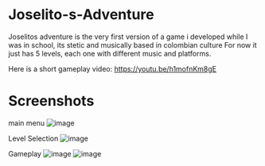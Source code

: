 # Joselito-s-Adventure

Joselitos adventure is the very first version of a game i developed while I was in school, its stetic and musically based in colombian culture
For now it just has 5 levels, each one with different music and platforms.

Here is a short gameplay video: https://youtu.be/h1mofnKm8gE

# Screenshots

main menu
![image](https://github.com/m1gue21/Joselito-s-Adventure/assets/73451596/33b5bcdc-ad21-4fac-a660-2322253ded7f)

Level Selection
![image](https://github.com/m1gue21/Joselito-s-Adventure/assets/73451596/ed362395-b89c-4d1f-bea9-6b072db7d8ee)

Gameplay 
![image](https://github.com/m1gue21/Joselito-s-Adventure/assets/73451596/274fe80f-c3dd-49cc-95ba-c6e151a350e2)
![image](https://github.com/m1gue21/Joselito-s-Adventure/assets/73451596/0e6edaa2-fc3b-42fe-8f40-e7dc3886bbdd)
